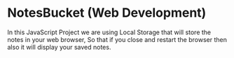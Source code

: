 # NotesBucket (Web Development)
In this JavaScript Project we are using Local Storage that will store the notes in your web browser, So that if you close and restart the browser then also it will display your saved notes.


